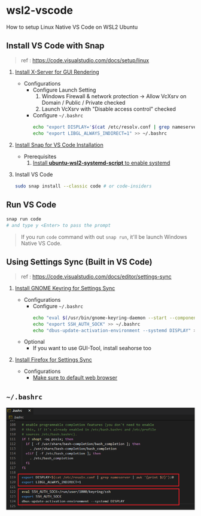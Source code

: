 # wsl2-vscode
How to setup Linux Native VS Code on WSL2 Ubuntu

## Install VS Code with Snap

> ref : https://code.visualstudio.com/docs/setup/linux

1. [Install X-Server for GUI Rendering](https://sourceforge.net/projects/vcxsrv/)
    - Configurations
        - Configure Launch Setting
            1. Windows Firewall & network protection -> Allow VcXsrv on Domain / Public / Private checked
            2. Launch VcXsrv with "Disable access control" checked
        - Configure `~/.bashrc`
            ```sh
            echo "export DISPLAY='$(cat /etc/resolv.conf | grep nameserver | awk '{print $2}'):0'" >> ~/.bashrc
            echo "export LIBGL_ALWAYS_INDIRECT=1" >> ~/.bashrc
            ```

2. [Install Snap for VS Code Installation](https://snapcraft.io/docs/installing-snap-on-ubuntu)
    - Prerequisites
        1. [Install **ubuntu-wsl2-systemd-script** to enable systemd](https://github.com/damionGans/ubuntu-wsl2-systemd-script)

3. Install VS Code
    ```sh
    sudo snap install --classic code # or code-insiders
    ```

## Run VS Code

```sh
snap run code
# and type y <Enter> to pass the prompt
```
> If you run `code` command with out `snap run`, it'll be launch Windows Native VS Code.

## Using Settings Sync (Built in VS Code)

> ref : https://code.visualstudio.com/docs/editor/settings-sync

1. [Install GNOME Keyring for Settings Sync](https://wiki.archlinux.org/index.php/GNOME/Keyring#Installation)
    - Configurations
        - Configure `~/.bashrc`
            ```sh
            echo "eval $(/usr/bin/gnome-keyring-daemon --start --components=gpg,pkcs11,secrets,ssh)" >> ~/.bashrc
            echo "export SSH_AUTH_SOCK" >> ~/.bashrc
            echo "dbus-update-activation-environment --systemd DISPLAY" >> ~/.bashrc
            ```
    - Optional
        - If you want to use GUI-Tool, install seahorse too

2. [Install Firefox for Settings Sync](https://linuxconfig.org/how-to-install-uninstall-and-update-firefox-on-ubuntu-18-04-bionic-beaver-linux#h6-1-install-and-update-firefox-from-ubuntu-repository)
    - Configurations
        - [Make sure to default web browser](https://wiki.debian.org/DefaultWebBrowser#Default_for_foreign_programs_.28user-specific.29)

## `~/.bashrc`

![bashrc](./bashrc.png)
